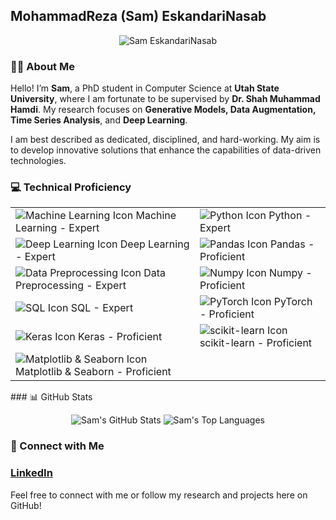 ## MohammadReza (Sam) EskandariNasab

<p align="center">
  <img src="https://github.com/samresume/samresume/blob/main/wallpaper.jpg" alt="Sam EskandariNasab">
</p>

### 👨‍🎓 About Me
Hello! I’m **Sam**, a PhD student in Computer Science at **Utah State University**, where I am fortunate to be supervised by **Dr. Shah Muhammad Hamdi**. My research focuses on **Generative Models, Data Augmentation, Time Series Analysis**, and **Deep Learning**.

I am best described as dedicated, disciplined, and hard-working. My aim is to develop innovative solutions that enhance the capabilities of data-driven technologies.

### 💻 Technical Proficiency
<table>
<tr>
  <td><img src="https://img.shields.io/badge/Machine_Learning-Expert-green" alt="Machine Learning Icon"> Machine Learning - Expert</td>
  <td><img src="https://img.shields.io/badge/Python-Expert-green" alt="Python Icon"> Python - Expert</td>
</tr>
<tr>
  <td><img src="https://img.shields.io/badge/Deep_Learning-Expert-green" alt="Deep Learning Icon"> Deep Learning - Expert</td>
  <td><img src="https://img.shields.io/badge/Pandas-Proficient-blue" alt="Pandas Icon"> Pandas - Proficient</td>
</tr>
<tr>
  <td><img src="https://img.shields.io/badge/Data_Preprocessing-Expert-green" alt="Data Preprocessing Icon"> Data Preprocessing - Expert</td>
  <td><img src="https://img.shields.io/badge/Numpy-Proficient-blue" alt="Numpy Icon"> Numpy - Proficient</td>
</tr>
<tr>
  <td><img src="https://img.shields.io/badge/SQL-Expert-green" alt="SQL Icon"> SQL - Expert</td>
  <td><img src="https://img.shields.io/badge/PyTorch-Proficient-blue" alt="PyTorch Icon"> PyTorch - Proficient</td>
</tr>
<tr>
  <td><img src="https://img.shields.io/badge/Keras-Proficient-blue" alt="Keras Icon"> Keras - Proficient</td>
  <td><img src="https://img.shields.io/badge/scikit_learn-Proficient-blue" alt="scikit-learn Icon"> scikit-learn - Proficient</td>
</tr>
<tr>
  <td><img src="https://img.shields.io/badge/Matplotlib_%26_Seaborn-Proficient-blue" alt="Matplotlib & Seaborn Icon"> Matplotlib & Seaborn - Proficient</td>
  <td></td>
</tr>
</table>
### 📊 GitHub Stats
<p align="center">
  <img src="https://github-readme-stats.vercel.app/api?username=samresume&show_icons=true&theme=light" alt="Sam's GitHub Stats">
  <img src="https://github-readme-stats.vercel.app/api/top-langs/?username=samresume&layout=compact&theme=light" alt="Sam's Top Languages">
</p>

### 🔗 Connect with Me
<p align="left">
  <h3><a href="https://linkedin.com/in/samresume">LinkedIn</a></h3>
</p>

Feel free to connect with me or follow my research and projects here on GitHub!

